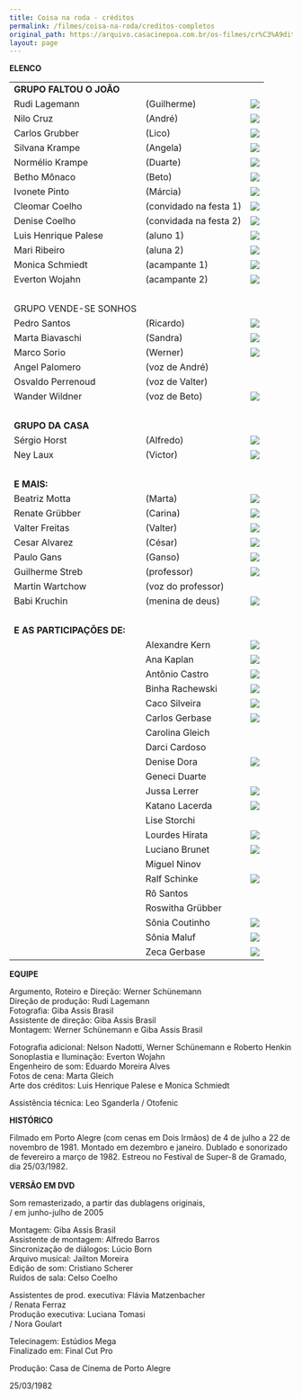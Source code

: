 ```yaml
---
title: Coisa na roda - créditos
permalink: /filmes/coisa-na-roda/creditos-completos
original_path: https://arquivo.casacinepoa.com.br/os-filmes/cr%C3%A9ditos/coisa-na-roda.html
layout: page
---
```

**ELENCO**

|                            |                        |                                                                                            |
| -------------------------- | ---------------------- | ------------------------------------------------------------------------------------------ |
| **GRUPO FALTOU O JOÃO**    |                        |                                                                                            |
| Rudi Lagemann              | (Guilherme)            | ![](https://arquivo.casacinepoa.com.br/sites/default/files/images/coisa_roda/rudi.jpg)     |
| Nilo Cruz                  | (André)                | ![](https://arquivo.casacinepoa.com.br/sites/default/files/images/coisa_roda/nilo.jpg)     |
| Carlos Grubber             | (Lico)                 | ![](https://arquivo.casacinepoa.com.br/sites/default/files/images/coisa_roda/grubber.jpg)  |
| Silvana Krampe             | (Angela)               | ![](https://arquivo.casacinepoa.com.br/sites/default/files/images/coisa_roda/vana.jpg)     |
| Normélio Krampe            | (Duarte)               | ![](https://arquivo.casacinepoa.com.br/sites/default/files/images/coisa_roda/normelio.jpg) |
| Betho Mônaco               | (Beto)                 | ![](https://arquivo.casacinepoa.com.br/sites/default/files/images/coisa_roda/betho.jpg)    |
| Ivonete Pinto              | (Márcia)               | ![](https://arquivo.casacinepoa.com.br/sites/default/files/images/coisa_roda/ivonete.jpg)  |
| Cleomar Coelho             | (convidado na festa 1) | ![](https://arquivo.casacinepoa.com.br/sites/default/files/images/coisa_roda/cleomar.jpg)  |
| Denise Coelho              | (convidada na festa 2) | ![](https://arquivo.casacinepoa.com.br/sites/default/files/images/coisa_roda/denisec.jpg)  |
| Luis Henrique Palese       | (aluno 1)              | ![](https://arquivo.casacinepoa.com.br/sites/default/files/images/coisa_roda/palese.jpg)   |
| Mari Ribeiro               | (aluna 2)              | ![](https://arquivo.casacinepoa.com.br/sites/default/files/images/coisa_roda/mari.jpg)     |
| Monica Schmiedt            | (acampante 1)          | ![](https://arquivo.casacinepoa.com.br/sites/default/files/images/coisa_roda/monica.jpg)   |
| Everton Wojahn             | (acampante 2)          | ![](https://arquivo.casacinepoa.com.br/sites/default/files/images/coisa_roda/everton.jpg)  |
|                            |                        |                                                                                            |
| GRUPO VENDE-SE SONHOS      |                        |                                                                                            |
| Pedro Santos               | (Ricardo)              | ![](https://arquivo.casacinepoa.com.br/sites/default/files/images/coisa_roda/pedro.jpg)    |
| Marta Biavaschi            | (Sandra)               | ![](https://arquivo.casacinepoa.com.br/sites/default/files/images/coisa_roda/marta.jpg)    |
| Marco Sorio                | (Werner)               | ![](https://arquivo.casacinepoa.com.br/sites/default/files/images/coisa_roda/marco.jpg)    |
| Angel Palomero             | (voz de André)         |                                                                                            |
| Osvaldo Perrenoud          | (voz de Valter)        |                                                                                            |
| Wander Wildner             | (voz de Beto)          | ![](https://arquivo.casacinepoa.com.br/sites/default/files/images/coisa_roda/wander.jpg)   |
|                            |                        |                                                                                            |
| **GRUPO DA CASA**          |                        |                                                                                            |
| Sérgio Horst               | (Alfredo)              | ![](https://arquivo.casacinepoa.com.br/sites/default/files/images/coisa_roda/sergio.jpg)   |
| Ney Laux                   | (Victor)               | ![](https://arquivo.casacinepoa.com.br/sites/default/files/images/coisa_roda/ney.jpg)      |
|                            |                        |                                                                                            |
| **E MAIS:**                |                        |                                                                                            |
| Beatriz Motta              | (Marta)                | ![](https://arquivo.casacinepoa.com.br/sites/default/files/images/coisa_roda/bea.jpg)      |
| Renate Grübber             | (Carina)               | ![](https://arquivo.casacinepoa.com.br/sites/default/files/images/coisa_roda/renate.jpg)   |
| Valter Freitas             | (Valter)               | ![](https://arquivo.casacinepoa.com.br/sites/default/files/images/coisa_roda/valter.jpg)   |
| Cesar Alvarez              | (César)                | ![](https://arquivo.casacinepoa.com.br/sites/default/files/images/coisa_roda/cesar.jpg)    |
| Paulo Gans                 | (Ganso)                | ![](https://arquivo.casacinepoa.com.br/sites/default/files/images/coisa_roda/ganso.jpg)    |
| Guilherme Streb            | (professor)            | ![](https://arquivo.casacinepoa.com.br/sites/default/files/images/coisa_roda/streb.jpg)    |
| Martin Wartchow            | (voz do professor)     |                                                                                            |
| Babi Kruchin               | (menina de deus)       | ![](https://arquivo.casacinepoa.com.br/sites/default/files/images/coisa_roda/babi.jpg)     |
|                            |                        |                                                                                            |
| **E AS PARTICIPAÇÕES DE:** |                        |                                                                                            |
|                            | Alexandre Kern         | ![](https://arquivo.casacinepoa.com.br/sites/default/files/images/coisa_roda/kern.jpg)     |
|                            | Ana Kaplan             | ![](https://arquivo.casacinepoa.com.br/sites/default/files/images/coisa_roda/anak.jpg)     |
|                            | Antônio Castro         | ![](https://arquivo.casacinepoa.com.br/sites/default/files/images/coisa_roda/castro.jpg)   |
|                            | Binha Rachewski        | ![](https://arquivo.casacinepoa.com.br/sites/default/files/images/coisa_roda/binha.jpg)    |
|                            | Caco Silveira          | ![](https://arquivo.casacinepoa.com.br/sites/default/files/images/coisa_roda/caco.jpg)     |
|                            | Carlos Gerbase         | ![](https://arquivo.casacinepoa.com.br/sites/default/files/images/coisa_roda/gerbase.jpg)  |
|                            | Carolina Gleich        |                                                                                            |
|                            | Darci Cardoso          |                                                                                            |
|                            | Denise Dora            | ![](https://arquivo.casacinepoa.com.br/sites/default/files/images/coisa_roda/denised.jpg)  |
|                            | Geneci Duarte          |                                                                                            |
|                            | Jussa Lerrer           | ![](https://arquivo.casacinepoa.com.br/sites/default/files/images/coisa_roda/jussa.jpg)    |
|                            | Katano Lacerda         | ![](https://arquivo.casacinepoa.com.br/sites/default/files/images/coisa_roda/katano.jpg)   |
|                            | Lise Storchi           |                                                                                            |
|                            | Lourdes Hirata         | ![](https://arquivo.casacinepoa.com.br/sites/default/files/images/coisa_roda/lourdes.jpg)  |
|                            | Luciano Brunet         | ![](https://arquivo.casacinepoa.com.br/sites/default/files/images/coisa_roda/luciano.jpg)  |
|                            | Miguel Ninov           |                                                                                            |
|                            | Ralf Schinke           | ![](https://arquivo.casacinepoa.com.br/sites/default/files/images/coisa_roda/ralf.jpg)     |
|                            | Rô Santos              |                                                                                            |
|                            | Roswitha Grübber       |                                                                                            |
|                            | Sônia Coutinho         | ![](https://arquivo.casacinepoa.com.br/sites/default/files/images/coisa_roda/soniac.jpg)   |
|                            | Sônia Maluf            | ![](https://arquivo.casacinepoa.com.br/sites/default/files/images/coisa_roda/soniam.jpg)   |
|                            | Zeca Gerbase           | ![](https://arquivo.casacinepoa.com.br/sites/default/files/images/coisa_roda/zeca.jpg)     |

**EQUIPE**

Argumento, Roteiro e Direção: Werner Schünemann\
Direção de produção: Rudi Lagemann\
Fotografia: Giba Assis Brasil\
Assistente de direção: Giba Assis Brasil\
Montagem: Werner Schünemann e Giba Assis Brasil

Fotografia adicional: Nelson Nadotti, Werner Schünemann e Roberto Henkin\
Sonoplastia e Iluminação: Everton Wojahn\
Engenheiro de som: Eduardo Moreira Alves\
Fotos de cena: Marta Gleich\
Arte dos créditos: Luis Henrique Palese e Monica Schmiedt

Assistência técnica: Leo Sganderla / Otofenic

**H﻿ISTÓRICO**

Filmado em Porto Alegre (com cenas em Dois Irmãos) de 4 de julho a 22 de novembro de 1981. Montado em dezembro e janeiro. Dublado e sonorizado de fevereiro a março de 1982. Estreou no Festival de Super-8 de Gramado, dia 25/03/1982.\
\
**VERSÃO EM DVD**

Som remasterizado, a partir das dublagens originais,\
/ em junho-julho de 2005

Montagem: Giba Assis Brasil\
Assistente de montagem: Alfredo Barros\
Sincronização de diálogos: Lúcio Born\
Arquivo musical: Jailton Moreira\
Edição de som: Cristiano Scherer\
Ruídos de sala: Celso Coelho

Assistentes de prod. executiva: Flávia Matzenbacher\
/ Renata Ferraz\
Produção executiva: Luciana Tomasi\
/ Nora Goulart

Telecinagem: Estúdios Mega\
Finalizado em: Final Cut Pro

Produção: Casa de Cinema de Porto Alegre

25/03/1982